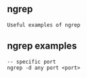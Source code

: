 ## ngrep

    Useful examples of ngrep
    
## ngrep examples

    -- specific port
    ngrep -d any port <port>